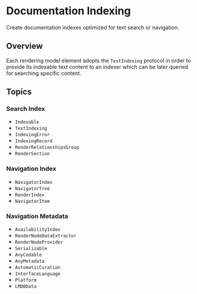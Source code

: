 # Documentation Indexing

Create documentation indexes optimized for text search or navigation.

## Overview

Each rendering model element adopts the ``TextIndexing`` protocol in order to provide its indexable text content to an indexer which can be later queried for searching specific content.

## Topics

### Search Index

- ``Indexable``
- ``TextIndexing``
- ``IndexingError``
- ``IndexingRecord``
- ``RenderRelationshipsGroup``
- ``RenderSection``

### Navigation Index

- ``NavigatorIndex``
- ``NavigatorTree``
- ``RenderIndex``
- ``NavigatorItem``

### Navigation Metadata

- ``AvailabilityIndex``
- ``RenderNodeDataExtractor``
- ``RenderNodeProvider``
- ``Serializable``
- ``AnyCodable``
- ``AnyMetadata``
- ``AutomaticCuration``
- ``InterfaceLanguage``
- ``Platform``
- ``LMDBData``

<!-- Copyright (c) 2021-2022 Apple Inc and the Swift Project authors. All Rights Reserved. -->
